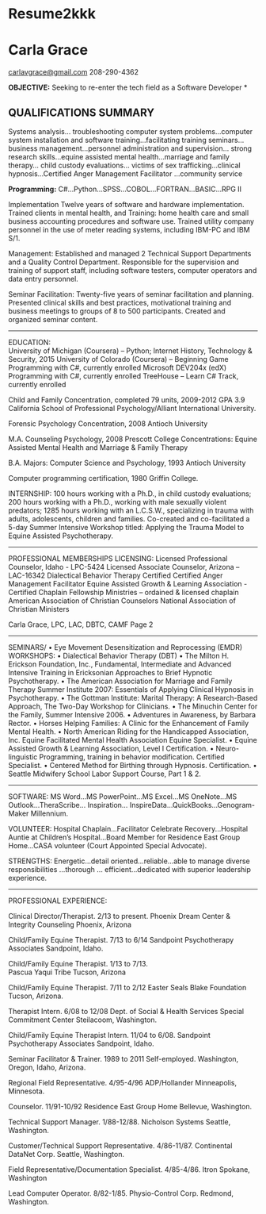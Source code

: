 # Resume2kkk
# Carla Grace
 carlavgrace@gmail.com
 208-290-4362

**OBJECTIVE:**   Seeking to re-enter the tech field as a Software Developer *

## QUALIFICATIONS SUMMARY
Systems analysis… troubleshooting computer system problems…computer system installation and software training…facilitating training seminars… business management…personnel administration and supervision… strong research skills…equine assisted mental health…marriage and family therapy… child custody evaluations… victims of sex trafficking…clinical hypnosis…Certified Anger Management Facilitator …community service

**Programming:** 	C#...Python…SPSS…COBOL…FORTRAN…BASIC…RPG II

Implementation	Twelve years of software and hardware implementation.  Trained clients in mental health,
and Training:	home health care and small business accounting procedures and software use.  Trained utility company personnel in the use of meter reading systems, including IBM-PC and IBM S/1.

Management:	Established and managed 2 Technical Support Departments and a Quality Control Department.  Responsible for the supervision and training of support staff, including software testers, computer operators and data entry personnel.

Seminar Facilitation:	Twenty-five years of seminar facilitation and planning.  Presented clinical skills and best practices, motivational training and business meetings to groups of 8 to 500 participants.  Created and organized seminar content.  
________________________________________________________________________________________
EDUCATION:		
  University of Michigan (Coursera) – Python; Internet History, Technology & Security, 2015
  University of Colorado  (Coursera) – Beginning Game Programming with C#, currently enrolled
  Microsoft DEV204x (edX) Programming with C#, currently enrolled
  TreeHouse – Learn C# Track, currently enrolled 

  Child and Family Concentration, completed 79 units, 2009-2012 GPA 3.9  
  California School of Professional Psychology/Alliant International University.

  Forensic Psychology Concentration, 2008
  Antioch University

  M.A. Counseling Psychology, 2008
  Prescott College
		Concentrations: Equine Assisted Mental Health and Marriage & Family Therapy
	
  B.A. Majors: Computer Science and Psychology, 1993
  Antioch University

  Computer programming certification, 1980
  Griffin College.

INTERNSHIP:	
100 hours working with a Ph.D., in child custody evaluations; 200 hours working with a Ph.D., working with male sexually violent predators; 1285 hours working with an L.C.S.W., specializing in trauma with adults, adolescents, children and families.  Co-created and co-facilitated a 5-day Summer Intensive Workshop titled: Applying the Trauma Model to Equine Assisted Psychotherapy.  
___________________________________________________________________________________________________________________________________________________
PROFESSIONAL MEMBERSHIPS LICENSING:	
  Licensed Professional Counselor, Idaho - LPC-5424
	Licensed Associate Counselor, Arizona – LAC-16342
	Dialectical Behavior Therapy Certified
	Certified Anger Management Facilitator
  Equine Assisted Growth & Learning Association - Certified
  Chaplain Fellowship Ministries – ordained & licensed chaplain
  American Association of Christian Counselors
  National Association of Christian Ministers

Carla Grace, LPC, LAC, DBTC, CAMF
Page 2
_______________________________________________________________________________________
SEMINARS/	•	Eye Movement Desensitization and Reprocessing (EMDR)
WORKSHOPS:	•	Dialectical Behavior Therapy (DBT) 
•	The Milton H. Erickson Foundation, Inc., Fundamental, Intermediate and Advanced
		Intensive Training in Ericksonian Approaches to Brief Hypnotic Psychotherapy.
•	The American Association for Marriage and Family Therapy Summer Institute 2007:
Essentials of Applying Clinical Hypnosis in Psychotherapy.
•	The Gottman Institute: Marital Therapy: A Research-Based Approach, 
The Two-Day Workshop for Clinicians.
•	The Minuchin Center for the Family, Summer Intensive 2006.
•	Adventures in Awareness, by Barbara Rector.
•	Horses Helping Families: A Clinic for the Enhancement of Family Mental Health.
•	North American Riding for the Handicapped Association, Inc. 
Equine Facilitated Mental Health Association Equine Specialist. 
•	Equine Assisted Growth & Learning Association, Level I Certification. 
•	Neuro-linguistic Programming, training in behavior modification.  Certified Specialist. 
•	Centered Method for Birthing through Hypnosis.  Certification. 
•	Seattle Midwifery School Labor Support Course, Part 1 & 2. 
_______________________________________________________________________________________________________________________________________
SOFTWARE:	MS Word…MS PowerPoint…MS Excel…MS OneNote…MS Outlook…TheraScribe… Inspiration… InspireData…QuickBooks…Genogram-Maker Millennium.

VOLUNTEER:	Hospital Chaplain…Facilitator Celebrate Recovery...Hospital Auntie at Children’s Hospital…Board Member for Residence East Group Home…CASA volunteer (Court Appointed Special Advocate).

STRENGTHS:	Energetic…detail oriented…reliable…able to manage diverse responsibilities …thorough … efficient…dedicated with superior leadership experience.
_______________________________________________________________________________________________________________________________________

PROFESSIONAL EXPERIENCE:
 

Clinical Director/Therapist.  2/13 to present.
Phoenix Dream Center & Integrity Counseling
Phoenix, Arizona

Child/Family Equine Therapist.  7/13 to 6/14
Sandpoint Psychotherapy Associates
Sandpoint, Idaho.

Child/Family Equine Therapist.  1/13 to 7/13.	
Pascua Yaqui Tribe
Tucson, Arizona

Child/Family Equine Therapist.  7/11 to 2/12
Easter Seals Blake Foundation
Tucson, Arizona.

Therapist Intern.  6/08 to 12/08
Dept. of Social & Health Services
Special Commitment Center
Steilacoom, Washington.

Child/Family Equine Therapist Intern. 11/04 to 6/08.
Sandpoint Psychotherapy Associates
Sandpoint, Idaho.

Seminar Facilitator & Trainer.  1989 to 2011
Self-employed.
Washington, Oregon, Idaho, Arizona. 


Regional Field Representative.  4/95-4/96
ADP/Hollander
Minneapolis, Minnesota.

Counselor.  11/91-10/92
Residence East Group Home
Bellevue, Washington.

Technical Support Manager.  1/88-12/88.
Nicholson Systems
Seattle, Washington.

Customer/Technical Support Representative.  4/86-11/87.
Continental DataNet Corp. 
Seattle, Washington.

Field Representative/Documentation Specialist. 4/85-4/86.
Itron
Spokane, Washington


Lead Computer Operator.  8/82-1/85.
Physio-Control Corp.
Redmond, Washington.
